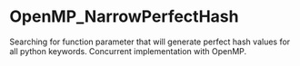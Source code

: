 OpenMP_NarrowPerfectHash
========================

Searching for function parameter that will generate perfect hash values for all python keywords. Concurrent implementation with OpenMP.
